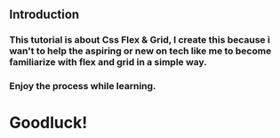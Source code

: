 ## Introduction
### This tutorial is about Css Flex & Grid, I create this because i wan't to help the aspiring or new on tech like me to become familiarize with flex and grid in a simple way.
### Enjoy the process while learning.
# Goodluck!
